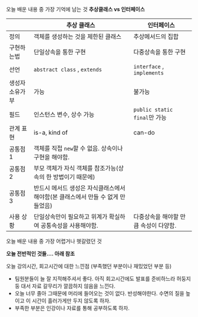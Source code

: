 오늘 배운 내용 중 가장 기억에 남는 것
**추상클래스 vs 인터페이스**

|          | 추상 클래스                                        | 인터페이스                     |
|----------|-----------------------------------------------|---------------------------|
| 정의       | 객체를 생성하는 것을 제한된 클래스                           | 추상메서드의 집합                 |
| 구현하는법    | 단일상속을 통한 구현                                   | 다중상속을 통한 구현               |
| 선언       | `abstract class` , `extends`                  | `interface` , `implements` |
| 생성자 소유가부 | 가능                                            | 불가능                       |
| 필드       | 인스턴스 변수, 상수 가능                                | `public static final`만 가능 |
| 관계 표현    | is-a, kind of                                 | can-do                    |
| 공통점 1    | 객체를 직접 `new`할 수 없음. 상속이나 구현을 해야함.             
| 공통점 2    | 부모 객체가 자식 객체를 참조가능(상속의 한 방법이기 때문에)            
|공통점 3| 반드시 메서드 생성은 자식클래스에서 해야함(본 클래스에서 만들 수 없게 만들었음) |
| 사용 상황    | 단일상속만이 필요하고 위계가 확실하여 공통속성을 사용해야함.             | 다중상속을 해야할 만큼 속성이 다양함.     |





오늘 배운 내용 중 가장 어렵거나 헷갈렸던 것

**오늘 전반적인 것들.... 아래 참조**





오늘 강의시간, 회고시간에 대한 느낀점 (부족했던 부분이나 재밌었던 부분 등)
- 팀원분들이 늘 잘 지적해주셔서 좋다. 아직 회고시간에도 발표를 준비하느라 허둥지둥 대서 자료 갈무리가 깔끔하지 않음을 느낀다.
- 오늘 너무 졸아 그때문에 머리에 들어오는 것이 없다. 반성해야한다. 수면의 질을 높이고 이 시간이 흘러가게만 두지 않도록 하자.
- 부족한 부분은 인강이나 자료를 통해 공부하도록 하자.
